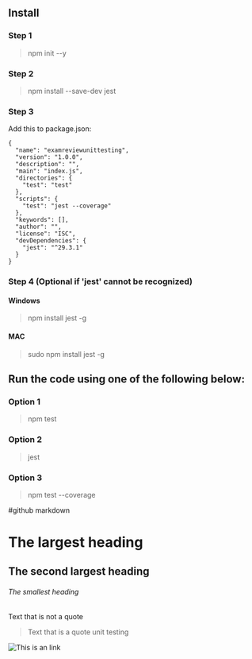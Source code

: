 ## Install
### Step 1
> npm init --y

### Step 2
> npm install --save-dev jest

### Step 3
Add this to package.json:
```
{
  "name": "examreviewunittesting",
  "version": "1.0.0",
  "description": "",
  "main": "index.js",
  "directories": {
    "test": "test"
  },
  "scripts": {
    "test": "jest --coverage"
  },
  "keywords": [],
  "author": "",
  "license": "ISC",
  "devDependencies": {
    "jest": "^29.3.1"
  }
}
```

### Step 4 (Optional if 'jest' cannot be recognized)
#### Windows
> npm install jest -g

#### MAC
> sudo npm install jest -g

## Run the code using one of the following below:
### Option 1
> npm test

### Option 2
> jest

### Option 3
> npm test --coverage

#github markdown
# The largest heading
## The second largest heading
###### The smallest heading

Text that is not a quote

> Text that is a quote
> unit testing


![This is an link](https://docs.github.com/en/get-started/writing-on-github/getting-started-with-writing-and-formatting-on-github/basic-writing-and-formatting-syntax)